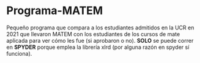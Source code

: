# Programa-MATEM
Pequeño programa que compara a los estudiantes admitidos en la UCR en 2021 que llevaron MATEM con los estudiantes de los cursos de mate aplicada para ver cómo les fue (si aprobaron o no).
**SOLO** se puede correr en **SPYDER** porque emplea la librería xlrd (por alguna razón en spyder sí funciona).
